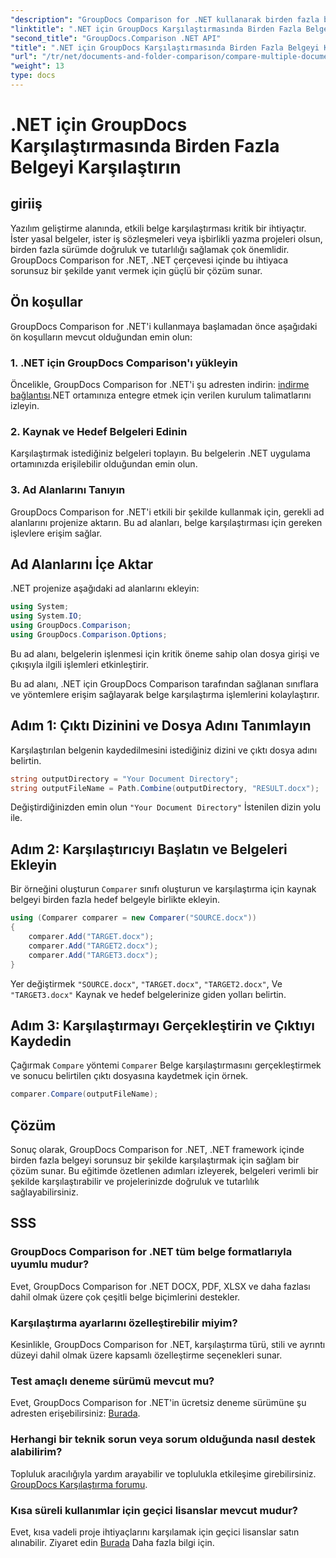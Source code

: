 ```yaml
---
"description": "GroupDocs Comparison for .NET kullanarak birden fazla belgeyi etkili bir şekilde nasıl karşılaştıracağınızı öğrenin. Sorunsuz entegrasyon için adım adım kılavuzumuzu izleyin."
"linktitle": ".NET için GroupDocs Karşılaştırmasında Birden Fazla Belgeyi Karşılaştırın"
"second_title": "GroupDocs.Comparison .NET API"
"title": ".NET için GroupDocs Karşılaştırmasında Birden Fazla Belgeyi Karşılaştırın"
"url": "/tr/net/documents-and-folder-comparison/compare-multiple-documents-dotnet/"
"weight": 13
type: docs
---
```

# .NET için GroupDocs Karşılaştırmasında Birden Fazla Belgeyi Karşılaştırın

## giriiş
Yazılım geliştirme alanında, etkili belge karşılaştırması kritik bir ihtiyaçtır. İster yasal belgeler, ister iş sözleşmeleri veya işbirlikli yazma projeleri olsun, birden fazla sürümde doğruluk ve tutarlılığı sağlamak çok önemlidir. GroupDocs Comparison for .NET, .NET çerçevesi içinde bu ihtiyaca sorunsuz bir şekilde yanıt vermek için güçlü bir çözüm sunar.
## Ön koşullar
GroupDocs Comparison for .NET'i kullanmaya başlamadan önce aşağıdaki ön koşulların mevcut olduğundan emin olun:
### 1. .NET için GroupDocs Comparison'ı yükleyin
Öncelikle, GroupDocs Comparison for .NET'i şu adresten indirin: [indirme bağlantısı](https://releases.groupdocs.com/comparison/net/).NET ortamınıza entegre etmek için verilen kurulum talimatlarını izleyin.
### 2. Kaynak ve Hedef Belgeleri Edinin
Karşılaştırmak istediğiniz belgeleri toplayın. Bu belgelerin .NET uygulama ortamınızda erişilebilir olduğundan emin olun.
### 3. Ad Alanlarını Tanıyın
GroupDocs Comparison for .NET'i etkili bir şekilde kullanmak için, gerekli ad alanlarını projenize aktarın. Bu ad alanları, belge karşılaştırması için gereken işlevlere erişim sağlar.

## Ad Alanlarını İçe Aktar
.NET projenize aşağıdaki ad alanlarını ekleyin:

```csharp
using System;
using System.IO;
using GroupDocs.Comparison;
using GroupDocs.Comparison.Options;
```
Bu ad alanı, belgelerin işlenmesi için kritik öneme sahip olan dosya girişi ve çıkışıyla ilgili işlemleri etkinleştirir.

Bu ad alanı, .NET için GroupDocs Comparison tarafından sağlanan sınıflara ve yöntemlere erişim sağlayarak belge karşılaştırma işlemlerini kolaylaştırır.
## Adım 1: Çıktı Dizinini ve Dosya Adını Tanımlayın
Karşılaştırılan belgenin kaydedilmesini istediğiniz dizini ve çıktı dosya adını belirtin.
```csharp
string outputDirectory = "Your Document Directory";
string outputFileName = Path.Combine(outputDirectory, "RESULT.docx");
```
Değiştirdiğinizden emin olun `"Your Document Directory"` İstenilen dizin yolu ile.
## Adım 2: Karşılaştırıcıyı Başlatın ve Belgeleri Ekleyin
Bir örneğini oluşturun `Comparer` sınıfı oluşturun ve karşılaştırma için kaynak belgeyi birden fazla hedef belgeyle birlikte ekleyin.
```csharp
using (Comparer comparer = new Comparer("SOURCE.docx"))
{
    comparer.Add("TARGET.docx");
    comparer.Add("TARGET2.docx");
    comparer.Add("TARGET3.docx");
}
```
Yer değiştirmek `"SOURCE.docx"`, `"TARGET.docx"`, `"TARGET2.docx"`, Ve `"TARGET3.docx"` Kaynak ve hedef belgelerinize giden yolları belirtin.
## Adım 3: Karşılaştırmayı Gerçekleştirin ve Çıktıyı Kaydedin
Çağırmak `Compare` yöntemi `Comparer` Belge karşılaştırmasını gerçekleştirmek ve sonucu belirtilen çıktı dosyasına kaydetmek için örnek.
```csharp
comparer.Compare(outputFileName);
```

## Çözüm
Sonuç olarak, GroupDocs Comparison for .NET, .NET framework içinde birden fazla belgeyi sorunsuz bir şekilde karşılaştırmak için sağlam bir çözüm sunar. Bu eğitimde özetlenen adımları izleyerek, belgeleri verimli bir şekilde karşılaştırabilir ve projelerinizde doğruluk ve tutarlılık sağlayabilirsiniz.
## SSS
### GroupDocs Comparison for .NET tüm belge formatlarıyla uyumlu mudur?
Evet, GroupDocs Comparison for .NET DOCX, PDF, XLSX ve daha fazlası dahil olmak üzere çok çeşitli belge biçimlerini destekler.
### Karşılaştırma ayarlarını özelleştirebilir miyim?
Kesinlikle, GroupDocs Comparison for .NET, karşılaştırma türü, stili ve ayrıntı düzeyi dahil olmak üzere kapsamlı özelleştirme seçenekleri sunar.
### Test amaçlı deneme sürümü mevcut mu?
Evet, GroupDocs Comparison for .NET'in ücretsiz deneme sürümüne şu adresten erişebilirsiniz: [Burada](https://releases.groupdocs.com/).
### Herhangi bir teknik sorun veya sorum olduğunda nasıl destek alabilirim?
Topluluk aracılığıyla yardım arayabilir ve toplulukla etkileşime girebilirsiniz. [GroupDocs Karşılaştırma forumu](https://forum.groupdocs.com/c/comparison/12).
### Kısa süreli kullanımlar için geçici lisanslar mevcut mudur?
Evet, kısa vadeli proje ihtiyaçlarını karşılamak için geçici lisanslar satın alınabilir. Ziyaret edin [Burada](https://purchase.groupdocs.com/temporary-license/) Daha fazla bilgi için.